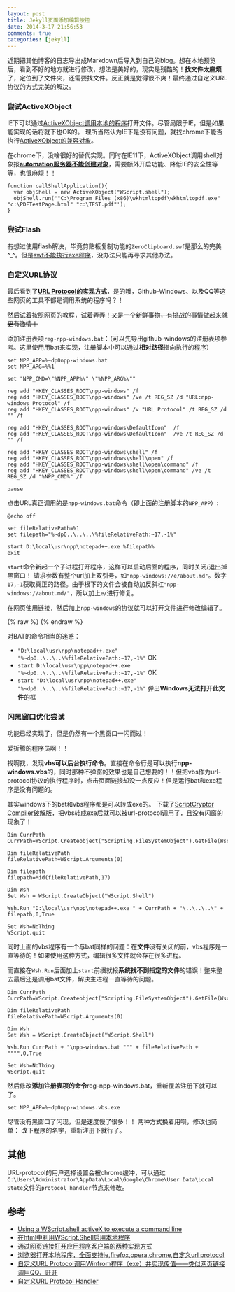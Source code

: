 ```yaml
---
layout: post
title: Jekyll页面添加编辑按钮
date: 2014-3-17 21:56:53
comments: true
categories: [jekyll]
---
```


近期把其他博客的日志导出成Markdown后导入到自己的blog。想在本地预览后，看到不好的地方就进行修改，想法是美好的，现实是残酷的！**找文件太麻烦**了，定位到了文件夹，还需要找文件。反正就是觉得很不爽！最终通过自定义URL协议的方式完美的解决。

### 尝试ActiveXObject

IE下可以通过[ActiveXObject调用本地的程序](http://iask.sina.com.cn/b/8583473.html?sudaref=www.google.com.hk&retcode=0)打开文件。尽管局限于IE，但是如果能实现的话将就下也OK的。
理所当然认为IE下是没有问题，就找chrome下能否执行[ActiveXObject的兼容对象](http://stackoverflow.com/questions/7022568/javascript-activexobject-in-firefox-or-chrome-not-ie)。

在chrome下，没啥很好的替代实现。同时在IE11下，ActiveXObject调用shell对象报[**automation服务器不能创建对象**](http://www.cnblogs.com/dongyongjing/archive/2007/04/18/718629.html)，需要额外开启功能、降低IE的安全性等等，也很麻烦！！

```
function callShellApplication(){
  var objShell = new ActiveXObject("WScript.shell");
  objShell.run('"C:\Program Files (x86)\wkhtmltopdf\wkhtmltopdf.exe" "c:\PDFTestPage.html" "c:\TEST.pdf"');
}
```

### 尝试Flash

有想过使用flash解决，毕竟剪贴板复制功能的`ZeroClipboard.swf`是那么的完美^_^。但是[swf不能执行exe程序](http://www.cnblogs.com/yao/archive/2008/01/02/1022721.html)，没办法只能再寻求其他办法。

### 自定义URL协议

最后看到了[**URL Protocol的实现方式**][baidu-urlprotocol]，是的哦，Github-Windows、以及QQ等这些网页的工具不都是调用系统的程序吗？！

然后试着按照网页的教程，试着弄弄！~~又是一个新鲜事物，有挑战的事情做起来就更有激情！~~

添加注册表项`reg-npp-windows.bat`：（可以先导出github-windows的注册表项参考。这里使用用bat来实现，注册脚本中可以通过**相对路径**指向执行的程序）

```
set NPP_APP=%~dp0npp-windows.bat
set NPP_ARG=%%1

set "NPP_CMD=\"%NPP_APP%\" \"%NPP_ARG%\""

reg add "HKEY_CLASSES_ROOT\npp-windows" /f
reg add "HKEY_CLASSES_ROOT\npp-windows" /ve /t REG_SZ /d "URL:npp-windows Protocol" /f
reg add "HKEY_CLASSES_ROOT\npp-windows" /v "URL Protocol" /t REG_SZ /d "" /f

reg add "HKEY_CLASSES_ROOT\npp-windows\DefaultIcon"  /f
reg add "HKEY_CLASSES_ROOT\npp-windows\DefaultIcon"  /ve /t REG_SZ /d "" /f

reg add "HKEY_CLASSES_ROOT\npp-windows\shell" /f
reg add "HKEY_CLASSES_ROOT\npp-windows\shell\open" /f
reg add "HKEY_CLASSES_ROOT\npp-windows\shell\open\command" /f
reg add "HKEY_CLASSES_ROOT\npp-windows\shell\open\command" /ve /t REG_SZ /d "%NPP_CMD%" /f

pause

```

点击URL真正调用的是`npp-windows.bat`命令（即上面的注册脚本的`NPP_APP`）:

```
@echo off

set fileRelativePath=%1
set filepath="%~dp0..\..\..\%fileRelativePath:~17,-1%"

start D:\local\usr\npp\notepad++.exe %filepath%
exit

```

`start`命令新起一个子进程打开程序，这样可以启动后面的程序，同时关闭/退出掉黑窗口！
请求参数有整个url加上双引号，如`"npp-windows://e/about.md"`。数字`17,-1`获取真正的路径。由于根下的文件会被自动加反斜杠`"npp-windows://about.md/"`，所以加上`e/`进行修复。

在网页使用链接，然后加上`npp-windows`的协议就可以打开文件进行修改编辑了。

{% raw %}
	<a class="shellExecuteLink" href="npp-windows://e/{{ page.path }}" title="本地编辑"><i class="icon-edit"> </i></a>
{% endraw %}

对BAT的命令相当的迷惑：

* `"D:\local\usr\npp\notepad++.exe" "%~dp0..\..\..\%fileRelativePath:~17,-1%"` OK
* `start D:\local\usr\npp\notepad++.exe "%~dp0..\..\..\%fileRelativePath:~17,-1%"` OK 
* `start "D:\local\usr\npp\notepad++.exe" "%~dp0..\..\..\%fileRelativePath:~17,-1%"` 弹出**Windows无法打开此文件**的框

### 闪黑窗口优化尝试

功能已经实现了，但是仍然有一个黑窗口一闪而过！ 

爱折腾的程序员啊！！

找啊找，发现**vbs可以后台执行命令**。直接在命令行是可以执行**npp-windows.vbs**的，同时那种不弹窗的效果也是自己想要的！！但把vbs作为url-protocol协议的执行程序时，点击页面链接却没一点反应！但是运行bat和exe程序是没有问题的。

其实windows下的bat和vbs程序都是可以转成exe的。
下载了[ScriptCryptor Compiler](http://www.abyssmedia.com/scriptcryptor/)[破解版](http://www.sdbeta.com/uploads/soft/131002/1-131002113S7.rar)，把vbs转成exe后就可以被url-protocol调用了，且没有闪窗的现象了！

```
Dim CurrPath
CurrPath=WScript.Createobject("Scripting.FileSystemObject").GetFile(Wscript.ScriptFullName).ParentFolder.Path

Dim fileRelativePath
fileRelativePath=WScript.Arguments(0)

Dim filepath
filepath=Mid(fileRelativePath,17)

Dim Wsh
Set Wsh = WScript.CreateObject("WScript.Shell")

Wsh.Run "D:\local\usr\npp\notepad++.exe " + CurrPath + "\..\..\..\" + filepath,0,True

Set Wsh=NoThing
WScript.quit

```

同时上面的vbs程序有一个与bat同样的问题：在**文件**没有关闭的前，vbs程序是一直等待的！如果使用这种方式，编辑很多文件就会存在很多进程。

而直接在`Wsh.Run`后面加上`start`前缀就报**系统找不到指定的文件**的错误！整来整去最后还是调用bat文件，解决主进程一直等待的问题。

```
Dim CurrPath
CurrPath=WScript.Createobject("Scripting.FileSystemObject").GetFile(Wscript.ScriptFullName).ParentFolder.Path

Dim fileRelativePath
fileRelativePath=WScript.Arguments(0)

Dim Wsh
Set Wsh = WScript.CreateObject("WScript.Shell")

Wsh.Run CurrPath + "\npp-windows.bat """ + fileRelativePath + """",0,True

Set Wsh=NoThing
WScript.quit

```

然后修改**添加注册表项的命令**reg-npp-windows.bat，重新覆盖注册下就可以了。

```
set NPP_APP=%~dp0npp-windows.vbs.exe
```

尽管没有黑窗口了闪现，但是速度慢了很多！！
两种方式换着用呗，修改也简单： 改下程序的名字，重新注册下就行了。

## 其他

URL-protocol的用户选择设置会被chrome缓冲，可以通过`C:\Users\Administrator\AppData\Local\Google\Chrome\User Data\Local State`文件的`protocol_handler`节点来修改。

## 参考

* [Using a WScript.shell activeX to execute a command line](http://stackoverflow.com/questions/15351508/using-a-wscript-shell-activex-to-execute-a-command-line)
* [在html中利用WScript.Shell启用本地程序](http://huagenli.iteye.com/blog/552447)
* [通过网页链接打开应用程序客户端的两种实现方式](http://blog.csdn.net/insidekernel/article/details/2033175)
* [浏览器打开本地程序，全面支持ie,firefox,opera,chrome,自定义url protocol][baidu-urlprotocol]
* [自定义URL Protocol调用Winfrom程序（exe）并实现传值——类似网页链接调用QQ、旺旺](http://blog.csdn.net/lockelk/article/details/7541374)
* [自定义URL Protocol Handler](http://www.cnblogs.com/zjneter/archive/2008/01/08/1030066.html)


[baidu-urlprotocol]: http://hi.baidu.com/pluto632/item/5007737da31344326f29f666
